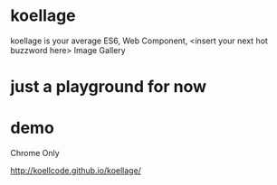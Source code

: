 # koellage
koellage is your average ES6, Web Component, &lt;insert your next hot buzzword here> Image Gallery

# just a playground for now

# demo

Chrome Only

http://koellcode.github.io/koellage/
